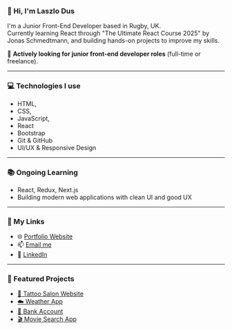 ### 👋 Hi, I'm Laszlo Dus

I'm a Junior Front-End Developer based in Rugby, UK.  
Currently learning React through "The Ultimate React Course 2025" by Jonas Schmedtmann, and building hands-on projects to improve my skills.

💼 **Actively looking for junior front-end developer roles** (full-time or freelance). 

---

### 💻 Technologies I use
- HTML,
- CSS,
- JavaScript,
- React
- Bootstrap
- Git & GitHub
- UI/UX & Responsive Design

---

### 📚 Ongoing Learning
- React, Redux, Next.js
- Building modern web applications with clean UI and good UX

---

### 🔗 My Links
- 🌐 [Portfolio Website](https://portfolio-laszlodus.netlify.app)
- 📫 [Email me](mailto:79lgg4@gmail.com)
- 💼 [LinkedIn](https://www.linkedin.com/in/laszlo-dus-6b625035b/)

---

### 📂 Featured Projects
- [💉 Tattoo Salon Website](https://github.com/laszlodus/tothepointtattoos)
- [☁️ Weather App](https://github.com/laszlodus/weather-app-public)
- [🏦 Bank Account](https://github.com/laszlodus/bank_account)
- [🎬 Movie Search App](https://laszlodus.github.io/movie-search)

